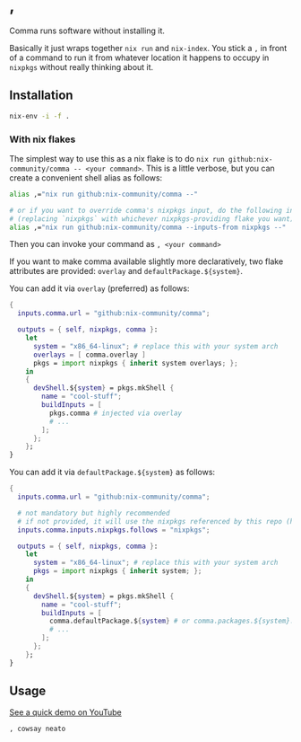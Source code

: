 # ,

Comma runs software without installing it.

Basically it just wraps together `nix run` and `nix-index`. You stick a `,` in front of a command to
run it from whatever location it happens to occupy in `nixpkgs` without really thinking about it.

## Installation

```bash
nix-env -i -f .
```

### With nix flakes

The simplest way to use this as a nix flake is to do `nix run github:nix-community/comma -- <your command>`.  This is a little verbose, but you can create a convenient shell alias as follows:

```bash
alias ,="nix run github:nix-community/comma --"

# or if you want to override comma's nixpkgs input, do the following instead
# (replacing `nixpkgs` with whichever nixpkgs-providing flake you want)
alias ,="nix run github:nix-community/comma --inputs-from nixpkgs --"
```

Then you can invoke your command as `, <your command>`

If you want to make comma available slightly more declaratively, two flake attributes are provided: `overlay` and `defaultPackage.${system}`.

You can add it via `overlay` (preferred) as follows:

```nix
{
  inputs.comma.url = "github:nix-community/comma";

  outputs = { self, nixpkgs, comma }:
    let
      system = "x86_64-linux"; # replace this with your system arch
      overlays = [ comma.overlay ]
      pkgs = import nixpkgs { inherit system overlays; };
    in
    {
      devShell.${system} = pkgs.mkShell {
        name = "cool-stuff";
        buildInputs = [
          pkgs.comma # injected via overlay
          # ...
        ];
      };
    };
}
```

You can add it via `defaultPackage.${system}` as follows:

```nix
{
  inputs.comma.url = "github:nix-community/comma";

  # not mandatory but highly recommended
  # if not provided, it will use the nixpkgs referenced by this repo (https://github.com/nix-community/comma)
  inputs.comma.inputs.nixpkgs.follows = "nixpkgs";

  outputs = { self, nixpkgs, comma }:
    let
      system = "x86_64-linux"; # replace this with your system arch
      pkgs = import nixpkgs { inherit system; };
    in
    {
      devShell.${system} = pkgs.mkShell {
        name = "cool-stuff";
        buildInputs = [
          comma.defaultPackage.${system} # or comma.packages.${system}.comma
          # ...
        ];
      };
    };
}
```

## Usage

[See a quick demo on
YouTube](https://www.youtube.com/watch?v=VUM3Km_4gUg&list=PLRGI9KQ3_HP_OFRG6R-p4iFgMSK1t5BHs)

```bash
, cowsay neato
```
